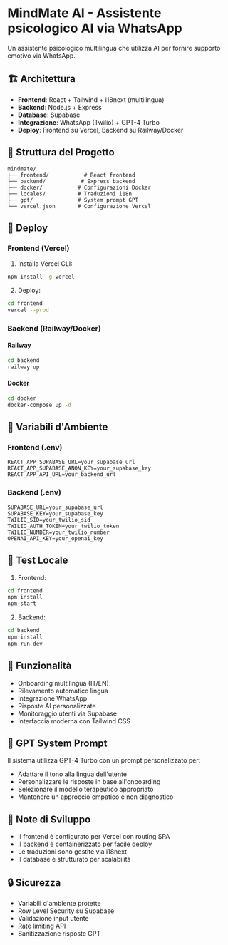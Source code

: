 # MindMate AI - Assistente psicologico AI via WhatsApp

Un assistente psicologico multilingua che utilizza AI per fornire supporto emotivo via WhatsApp.

## 🏗️ Architettura

- **Frontend**: React + Tailwind + i18next (multilingua)
- **Backend**: Node.js + Express
- **Database**: Supabase
- **Integrazione**: WhatsApp (Twilio) + GPT-4 Turbo
- **Deploy**: Frontend su Vercel, Backend su Railway/Docker

## 📁 Struttura del Progetto

```
mindmate/
├── frontend/           # React frontend
├── backend/           # Express backend
├── docker/           # Configurazioni Docker
├── locales/          # Traduzioni i18n
├── gpt/              # System prompt GPT
└── vercel.json       # Configurazione Vercel
```

## 🚀 Deploy

### Frontend (Vercel)

1. Installa Vercel CLI:
```bash
npm install -g vercel
```

2. Deploy:
```bash
cd frontend
vercel --prod
```

### Backend (Railway/Docker)

#### Railway
```bash
cd backend
railway up
```

#### Docker
```bash
cd docker
docker-compose up -d
```

## 🔐 Variabili d'Ambiente

### Frontend (.env)
```
REACT_APP_SUPABASE_URL=your_supabase_url
REACT_APP_SUPABASE_ANON_KEY=your_supabase_key
REACT_APP_API_URL=your_backend_url
```

### Backend (.env)
```
SUPABASE_URL=your_supabase_url
SUPABASE_KEY=your_supabase_key
TWILIO_SID=your_twilio_sid
TWILIO_AUTH_TOKEN=your_twilio_token
TWILIO_NUMBER=your_twilio_number
OPENAI_API_KEY=your_openai_key
```

## 🧪 Test Locale

1. Frontend:
```bash
cd frontend
npm install
npm start
```

2. Backend:
```bash
cd backend
npm install
npm run dev
```

## 📱 Funzionalità

- Onboarding multilingua (IT/EN)
- Rilevamento automatico lingua
- Integrazione WhatsApp
- Risposte AI personalizzate
- Monitoraggio utenti via Supabase
- Interfaccia moderna con Tailwind CSS

## 🤖 GPT System Prompt

Il sistema utilizza GPT-4 Turbo con un prompt personalizzato per:
- Adattare il tono alla lingua dell'utente
- Personalizzare le risposte in base all'onboarding
- Selezionare il modello terapeutico appropriato
- Mantenere un approccio empatico e non diagnostico

## 📝 Note di Sviluppo

- Il frontend è configurato per Vercel con routing SPA
- Il backend è containerizzato per facile deploy
- Le traduzioni sono gestite via i18next
- Il database è strutturato per scalabilità

## 🔒 Sicurezza

- Variabili d'ambiente protette
- Row Level Security su Supabase
- Validazione input utente
- Rate limiting API
- Sanitizzazione risposte GPT 